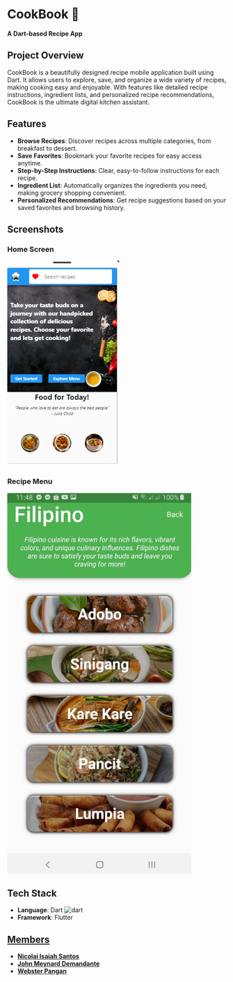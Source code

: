 # CookBook 📖

**A Dart-based Recipe App**

## Project Overview

CookBook is a beautifully designed recipe mobile application built using Dart. It allows users to explore, save, and organize a wide variety of recipes, making cooking easy and enjoyable. With features like detailed recipe instructions, ingredient lists, and personalized recipe recommendations, CookBook is the ultimate digital kitchen assistant.

## Features

- **Browse Recipes**: Discover recipes across multiple categories, from breakfast to dessert.
- **Save Favorites**: Bookmark your favorite recipes for easy access anytime.
- **Step-by-Step Instructions**: Clear, easy-to-follow instructions for each recipe.
- **Ingredient List**: Automatically organizes the ingredients you need, making grocery shopping convenient.
- **Personalized Recommendations**: Get recipe suggestions based on your saved favorites and browsing history.

## Screenshots

### Home Screen
![Home Screen](images/food.PNG)

### Recipe Menu
![Recipe Menu](images/food2.PNG)

## Tech Stack

- **Language**: Dart <img src="https://www.vectorlogo.zone/logos/dartlang/dartlang-icon.svg" alt="dart" width="40" height="40"/> 
- **Framework**: Flutter </a> <a href="https://flutter.dev" target="_blank" rel="noreferrer">

## Members

- **Nicolai Isaiah Santos**
- **John Meynard Demandante**
- **Webster Pangan**
